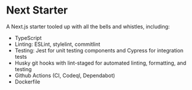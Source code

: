 # Next Starter

A Next.js starter tooled up with all the bells and whistles, including:

- TypeScript
- Linting: ESLint, stylelint, commitlint
- Testing: Jest for unit testing components and Cypress for integration tests
- Husky git hooks with lint-staged for automated linting, formatting, and testing
- Github Actions (CI, Codeql, Dependabot)
- Dockerfile
